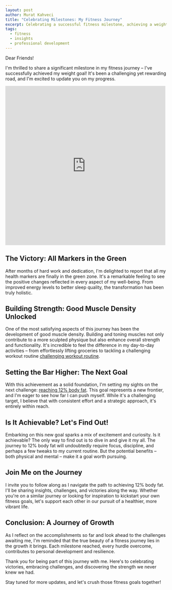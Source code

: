 ```yaml
---
layout: post
author: Murat Kahveci
title: "Celebrating Milestones: My Fitness Journey"
excerpt: Celebrating a successful fitness milestone, achieving a weight goal with all health markers in the green, and now aiming for the next ambitious goal of 12% body fat.
tags:
  - fitness
  - insights
  - professional development
---
```


Dear Friends!

I'm thrilled to share a significant milestone in my fitness journey – I've successfully achieved my weight goal! It's been a challenging yet rewarding road, and I'm excited to update you on my progress.

<iframe src="https://www.facebook.com/plugins/post.php?href=https%3A%2F%2Fwww.facebook.com%2Fkahveci.pw%2Fposts%2Fpfbid02h17Gt2LV4MC2iSGLxknnpy1bdE13H6CVrvMHkeWNNdDhcoR9hzkYNnaj7vmsVBpol&show_text=false&width=500" width="500" height="498" style="border:none;overflow:hidden" scrolling="no" frameborder="0" allowfullscreen="true" allow="autoplay; clipboard-write; encrypted-media; picture-in-picture; web-share"></iframe>

## The Victory: All Markers in the Green

After months of hard work and dedication, I'm delighted to report that all my health markers are finally in the green zone. It's a remarkable feeling to see the positive changes reflected in every aspect of my well-being. From improved energy levels to better sleep quality, the transformation has been truly holistic.

## Building Strength: Good Muscle Density Unlocked

One of the most satisfying aspects of this journey has been the development of good muscle density. Building and toning muscles not only contribute to a more sculpted physique but also enhance overall strength and functionality. It's incredible to feel the difference in my day-to-day activities – from effortlessly lifting groceries to tackling a challenging workout routine [challenging workout routine](https://www.facebook.com/reel/1402582314025811).

## Setting the Bar Higher: The Next Goal

With this achievement as a solid foundation, I'm setting my sights on the next challenge: [reaching 12% body fat](/kzb). This goal represents a new frontier, and I'm eager to see how far I can push myself. While it's a challenging target, I believe that with consistent effort and a strategic approach, it's entirely within reach.

## Is It Achievable? Let's Find Out!

Embarking on this new goal sparks a mix of excitement and curiosity. Is it achievable? The only way to find out is to dive in and give it my all. The journey to 12% body fat will undoubtedly require focus, discipline, and perhaps a few tweaks to my current routine. But the potential benefits – both physical and mental – make it a goal worth pursuing.

## Join Me on the Journey

I invite you to follow along as I navigate the path to achieving 12% body fat. I'll be sharing insights, challenges, and victories along the way. Whether you're on a similar journey or looking for inspiration to kickstart your own fitness goals, let's support each other in our pursuit of a healthier, more vibrant life.

## Conclusion: A Journey of Growth

As I reflect on the accomplishments so far and look ahead to the challenges awaiting me, I'm reminded that the true beauty of a fitness journey lies in the growth it brings. Each milestone reached, every hurdle overcome, contributes to personal development and resilience.

Thank you for being part of this journey with me. Here's to celebrating victories, embracing challenges, and discovering the strength we never knew we had.

Stay tuned for more updates, and let's crush those fitness goals together!
